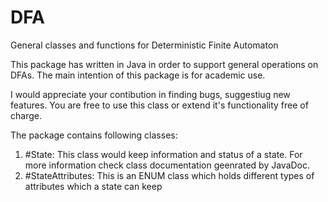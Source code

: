 # DFA
General classes and functions for Deterministic Finite Automaton

This package has written in Java in order to support general operations on DFAs. The main intention of this package is for academic use.

I would appreciate your contibution in finding bugs, suggestiug new features. You are free to use this class or extend it's functionality free of charge.

The package contains following classes:

1. #State: This class would keep information and status of a state. For more information check class documentation geenrated by JavaDoc.
2. #StateAttributes: This is an ENUM class which holds different types of attributes which a state can keep 
